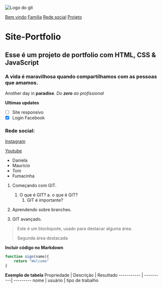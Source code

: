 ![Logo do git](https://git-scm.com/images/logos/downloads/Git-Icon-1788C.png)

[Bem vindo](#site-portfolio)
[Família](#a-vida-é-maravilhosa-quando-compartilhamos-com-as-pessoas-que-amamos)
[Rede social](#rede-social)
[Projeto](#esse-é-um-projeto-de-portfolio-com-html-css--javascript)

# Site-Portfolio
## Esse é um projeto de portfolio com HTML, CSS &amp; JavaScript
### A vida é maravilhosa quando compartilhamos com as pessoas que amamos.

Another day in **paradise**.
_Do **zero** ao profissional_

**Ultimas updates**
- [ ] Site responsivo
- [x] Login Facebook

### Rede social:
[Instagram](https://instagram.com)

[Youtube](https://youtube.com)

* Daniela
* Maurício
* Tom
* Fumacinha

1. Começando com GIT.
    1. O que é GIT?
        a. o que é GIT?
        1. GIT é importante?

2. Aprendendo sobre branches.
3. GIT avançado.

>Este é um blockquote, usado para destacar alguma área.
>
>Segunda área destacada

**Incluir código no Markdown**
```js
function sign(name){
    return "Welcome"
}
```

**Exemplo de tabela**
Propriedade | Descrição | Resultado
----------- | ----------| ---------
nome | usuário | tipo de trabalho